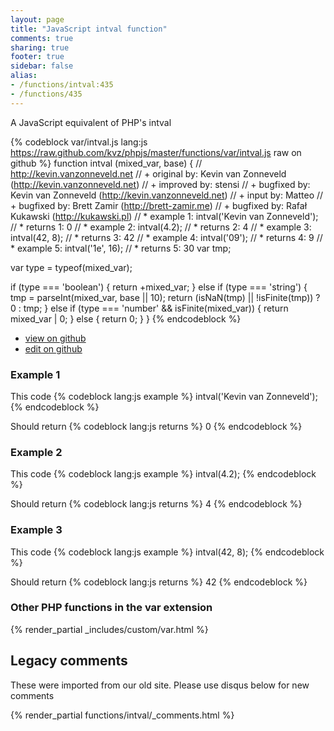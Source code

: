 ```yaml
---
layout: page
title: "JavaScript intval function"
comments: true
sharing: true
footer: true
sidebar: false
alias:
- /functions/intval:435
- /functions/435
---
```

<!-- Generated by Rakefile:build -->
A JavaScript equivalent of PHP's intval

{% codeblock var/intval.js lang:js https://raw.github.com/kvz/phpjs/master/functions/var/intval.js raw on github %}
function intval (mixed_var, base) {
  // http://kevin.vanzonneveld.net
  // +   original by: Kevin van Zonneveld (http://kevin.vanzonneveld.net)
  // +   improved by: stensi
  // +   bugfixed by: Kevin van Zonneveld (http://kevin.vanzonneveld.net)
  // +   input by: Matteo
  // +   bugfixed by: Brett Zamir (http://brett-zamir.me)
  // +   bugfixed by: Rafał Kukawski (http://kukawski.pl)
  // *     example 1: intval('Kevin van Zonneveld');
  // *     returns 1: 0
  // *     example 2: intval(4.2);
  // *     returns 2: 4
  // *     example 3: intval(42, 8);
  // *     returns 3: 42
  // *     example 4: intval('09');
  // *     returns 4: 9
  // *     example 5: intval('1e', 16);
  // *     returns 5: 30
  var tmp;

  var type = typeof(mixed_var);

  if (type === 'boolean') {
    return +mixed_var;
  } else if (type === 'string') {
    tmp = parseInt(mixed_var, base || 10);
    return (isNaN(tmp) || !isFinite(tmp)) ? 0 : tmp;
  } else if (type === 'number' && isFinite(mixed_var)) {
    return mixed_var | 0;
  } else {
    return 0;
  }
}
{% endcodeblock %}

 - [view on github](https://github.com/kvz/phpjs/blob/master/functions/var/intval.js)
 - [edit on github](https://github.com/kvz/phpjs/edit/master/functions/var/intval.js)

### Example 1
This code
{% codeblock lang:js example %}
intval('Kevin van Zonneveld');
{% endcodeblock %}

Should return
{% codeblock lang:js returns %}
0
{% endcodeblock %}

### Example 2
This code
{% codeblock lang:js example %}
intval(4.2);
{% endcodeblock %}

Should return
{% codeblock lang:js returns %}
4
{% endcodeblock %}

### Example 3
This code
{% codeblock lang:js example %}
intval(42, 8);
{% endcodeblock %}

Should return
{% codeblock lang:js returns %}
42
{% endcodeblock %}


### Other PHP functions in the var extension
{% render_partial _includes/custom/var.html %}
## Legacy comments
These were imported from our old site. Please use disqus below for new comments
<div style="overflow-y: scroll; max-height: 500px;">
{% render_partial functions/intval/_comments.html %}
</div>
